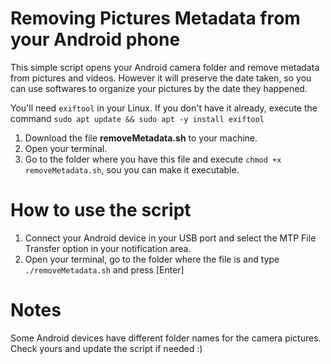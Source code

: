 # Removing Pictures Metadata from your Android phone

This simple script opens your Android camera folder and remove metadata from pictures and videos. However it will preserve the date taken, so you can use softwares to organize your pictures by the date they happened.

You'll need `exiftool` in your Linux. If you don't have it already, execute the command `sudo apt update && sudo apt -y install exiftool`

1. Download the file **removeMetadata.sh** to your machine.
2. Open your terminal.
3. Go to the folder where you have this file and execute `chmod +x removeMetadata.sh`, sou you can make it executable.

# How to use the script

1. Connect your Android device in your USB port and select the MTP File Transfer option in your notification area.
2. Open your terminal, go to the folder where the file is and type `./removeMetadata.sh` and press [Enter]

# Notes

Some Android devices have different folder names for the camera pictures. 
Check yours and update the script if needed :)
